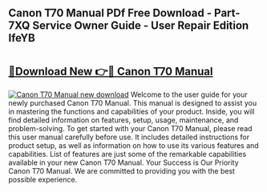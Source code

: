 ## Canon T70 Manual PDf Free Download - Part-7XQ Service Owner Guide - User Repair Edition IfeYB

# <h2><a href="http://cf19238.oget.top/?id=Canon+T70+Manual">🔗Download New 👉🔴 Canon T70 Manual</a></h2>

[![Canon T70 Manual new download](https://i.imgur.com/5g1atiW.png)](http://cf19238.oget.top/?id=Canon+T70+Manual)
Welcome to the user guide for your newly purchased Canon T70 Manual. This manual is designed to assist you in mastering the functions and capabilities of your product. Inside, you will find detailed information on features, setup, usage, maintenance, and problem-solving. To get started with your Canon T70 Manual, please read this user manual carefully before use. It includes detailed instructions for product setup, as well as information on how to use its various features and capabilities. List of features are just some of the remarkable capabilities available in your new Canon T70 Manual. Your Success is Our Priority Canon T70 Manual. We are committed to providing you with the best possible experience.

